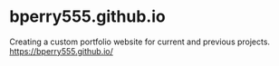 # bperry555.github.io

Creating a custom portfolio website for current and previous projects.
https://bperry555.github.io/
